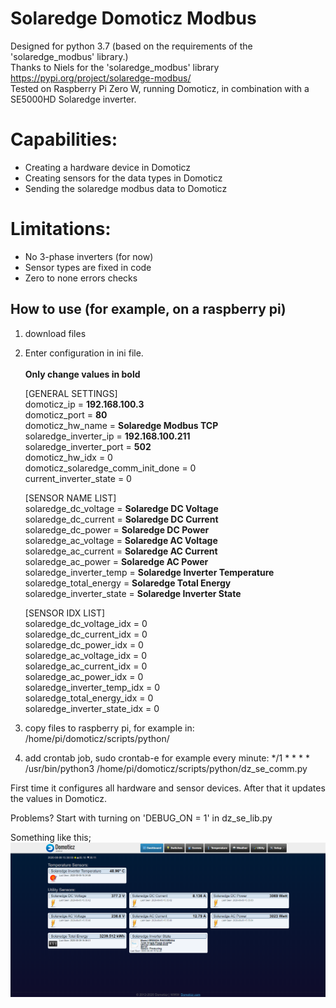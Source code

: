 # Solaredge Domoticz Modbus

Designed for python 3.7 (based on the requirements of the 'solaredge_modbus' library.)<br/>
Thanks to Niels for the 'solaredge_modbus' library https://pypi.org/project/solaredge-modbus/<br/>
Tested on Raspberry Pi Zero W, running Domoticz, in combination with a SE5000HD Solaredge inverter.

# Capabilities:                                                                                    
- Creating a hardware device in Domoticz                                                      
- Creating sensors for the data types in Domoticz                                             
- Sending the solaredge modbus data to Domoticz     

# Limitations:                                                                                    
- No 3-phase inverters (for now)                                                    
- Sensor types are fixed in code                                          
- Zero to none errors checks   

## How to use (for example, on a raspberry pi)
1. download files
2. Enter configuration in ini file.<br/>
<br/>**Only change values in bold**

    [GENERAL SETTINGS]<br/>
    domoticz_ip = **192.168.100.3**<br/>
    domoticz_port = **80**<br/>
    domoticz_hw_name = **Solaredge Modbus TCP** <br/>
    solaredge_inverter_ip = **192.168.100.211**<br/>
    solaredge_inverter_port = **502**<br/>
    domoticz_hw_idx = 0<br/>
    domoticz_solaredge_comm_init_done = 0<br/>
    current_inverter_state = 0<br/>

    [SENSOR NAME LIST]<br/>
    solaredge_dc_voltage = **Solaredge DC Voltage**<br/>
    solaredge_dc_current = **Solaredge DC Current**<br/>
    solaredge_dc_power = **Solaredge DC Power**<br/>
    solaredge_ac_voltage = **Solaredge AC Voltage**<br/>
    solaredge_ac_current = **Solaredge AC Current**<br/>
    solaredge_ac_power = **Solaredge AC Power**<br/>
    solaredge_inverter_temp = **Solaredge Inverter Temperature**<br/>
    solaredge_total_energy = **Solaredge Total Energy**<br/>
    solaredge_inverter_state = **Solaredge Inverter State**<br/>

    [SENSOR IDX LIST]<br/>
    solaredge_dc_voltage_idx = 0<br/>
    solaredge_dc_current_idx = 0<br/>
    solaredge_dc_power_idx = 0<br/>
    solaredge_ac_voltage_idx = 0<br/>
    solaredge_ac_current_idx = 0<br/>
    solaredge_ac_power_idx = 0<br/>
    solaredge_inverter_temp_idx = 0<br/>
    solaredge_total_energy_idx = 0<br/>
    solaredge_inverter_state_idx = 0<br/>

3. copy files to raspberry pi, for example in: /home/pi/domoticz/scripts/python/

4. add crontab job, sudo crontab-e
for example every minute:
*/1 * * * * /usr/bin/python3 /home/pi/domoticz/scripts/python/dz_se_comm.py

First time it configures all hardware and sensor devices. 
After that it updates the values in Domoticz.

Problems? 
Start with turning on 'DEBUG_ON = 1' in dz_se_lib.py

Something like this;
<img width="964" alt="" src="https://github.com/strebrah/Solaredge_Domoticz_Modbus/blob/master/images/screenshot_DZ.png">

